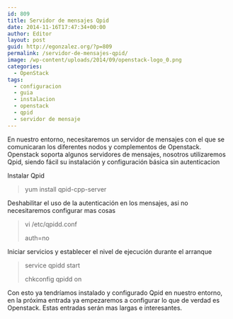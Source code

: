 ```yaml
---
id: 809
title: Servidor de mensajes Qpid
date: 2014-11-16T17:47:34+00:00
author: Editor
layout: post
guid: http://egonzalez.org/?p=809
permalink: /servidor-de-mensajes-qpid/
image: /wp-content/uploads/2014/09/openstack-logo_0.png
categories:
  - OpenStack
tags:
  - configuracion
  - guia
  - instalacion
  - openstack
  - qpid
  - servidor de mensaje
---
```

En nuestro entorno, necesitaremos un servidor de mensajes con el que se comunicaran los diferentes nodos y complementos de Openstack. Openstack soporta algunos servidores de mensajes, nosotros utilizaremos Qpid, siendo fácil su instalación y configuración básica sin autenticacion

Instalar Qpid
<blockquote>yum install qpid-cpp-server</blockquote>
Deshabilitar el uso de la autenticación en los mensajes, asi no necesitaremos configurar mas cosas
<blockquote>vi /etc/qpidd.conf

auth=no</blockquote>
Iniciar servicios y establecer el nivel de ejecución durante el arranque
<blockquote>service qpidd start

chkconfig qpidd on</blockquote>
Con esto ya tendríamos instalado y configurado Qpid en nuestro entorno, en la próxima entrada ya empezaremos a configurar lo que de verdad es Openstack. Estas entradas serán mas largas e interesantes.